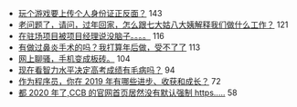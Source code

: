 - [玩个游戏要上传个人身份证正反面？](https://www.v2ex.com/t/637387) 143
- [老问题了，请问，过年回家，怎么跟七大姑八大姨解释我们做什么工作？](https://www.v2ex.com/t/637530) 121
- [在驻场项目被项目经理说没脑子。。。。](https://www.v2ex.com/t/637409) 116
- [有做过鼻炎手术的吗？我打算年后做，受不了了](https://www.v2ex.com/t/637481) 113
- [网上聊骚，手机变成板砖。](https://www.v2ex.com/t/637480) 104
- [现在看智力水平决定高考成绩有毛病吗？](https://www.v2ex.com/t/637450) 94
- [作为程序员，你在 2019 年有哪些进步、收获和成长？](https://www.v2ex.com/t/637404) 72
- [都 2020 年了,CCB 的官网首页居然没有默认强制 https.....](https://www.v2ex.com/t/637415) 58